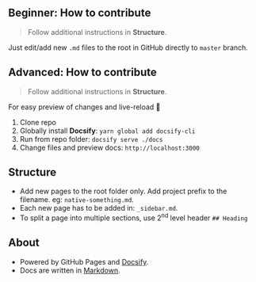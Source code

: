 ## Beginner: How to contribute
> Follow additional instructions in **Structure**.

Just edit/add new `.md` files to the root in GitHub directly to `master` branch.

## Advanced: How to contribute
> Follow additional instructions in **Structure**.

For easy preview of changes and live-reload 🤘
1. Clone repo
2. Globally install **Docsify**: `yarn global add docsify-cli`
3. Run from repo folder: `docsify serve ./docs`
4. Change files and preview docs: `http://localhost:3000`

## Structure

- Add new pages to the root folder only. Add project prefix to the filename. eg: `native-something.md`.
- Each new page has to be added in: `_sidebar.md`.
- To split a page into multiple sections, use 2<sup>nd</sup> level header `## Heading`

## About

- Powered by GitHub Pages and [Docsify](https://docsify.js.org).
- Docs are written in [Markdown](https://github.com/adam-p/markdown-here/wiki/Markdown-Cheatsheet).
